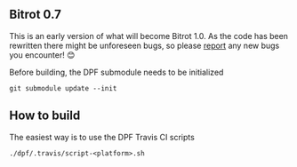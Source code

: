 Bitrot 0.7
----------

This is an early version of what will become Bitrot 1.0.
As the code has been rewritten there might be unforeseen bugs, so please [report](https://github.com/grejppi/bitrot/issues) any new bugs you encounter! 😊

Before building, the DPF submodule needs to be initialized
```
git submodule update --init
```

## How to build

The easiest way is to use the DPF Travis CI scripts

```
./dpf/.travis/script-<platform>.sh
```

